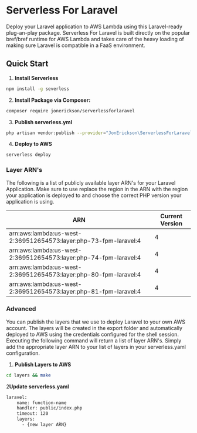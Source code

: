 
# Serverless For Laravel

Deploy your Laravel application to AWS Lambda using this Laravel-ready plug-an-play package. Serverless For Laravel is built directly on the popular bref/bref runtime for AWS Lambda and takes care of the heavy loading of making sure Laravel is compatible in a FaaS environment.

## Quick Start

1. **Install Serverless**

```bash  
npm install -g severless  
```  

2. **Install Package via Composer:**

```bash  
composer require jonerickson/serverlessforlaravel  
```  

3. **Publish serverless.yml**

```bash  
php artisan vendor:publish --provider="JonErickson\ServerlessForLaravel\ServerlessForLaravelProvider"  
```  

4. **Deploy to AWS**

```bash  
serverless deploy  
```  

### Layer ARN's

The following is a list of publicly available layer ARN's for your Laravel Application. Make sure to use replace the region in the ARN with the region your application is deployed to and choose the correct PHP version your application is using.

| ARN | Current Version |
|--|--|
| arn:aws:lambda:us-west-2:369512654573:layer:php-73-fpm-laravel:4 | 4 |
| arn:aws:lambda:us-west-2:369512654573:layer:php-74-fpm-laravel:4 | 4 |
| arn:aws:lambda:us-west-2:369512654573:layer:php-80-fpm-laravel:4 | 4 |
| arn:aws:lambda:us-west-2:369512654573:layer:php-81-fpm-laravel:4 | 4 |

### Advanced

You can publish the layers that we use to deploy Laravel to your own AWS account. The layers will be created in the export folder and automatically deployed to AWS using the credentials configured for the shell session. Executing the following command will return a list of layer ARN's. Simply add the appropriate layer ARN to your list of layers in your serverless.yaml configuration.

1. **Publish Layers to AWS**

```bash  
cd layers && make  
```

2**Update serverless.yaml**

```bash  
laravel:
    name: function-name
    handler: public/index.php
    timeout: 120
    layers:
      - {new layer ARN}
```